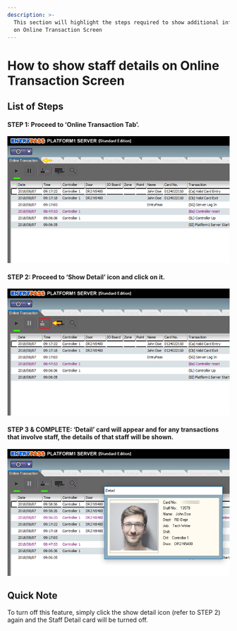 ```yaml
---
description: >-
  This section will highlight the steps required to show additional information
  on Online Transaction Screen
---
```


# How to show staff details on Online Transaction Screen

## List of Steps

#### STEP 1: Proceed to ‘Online Transaction Tab’.

![](../.gitbook/assets/untitled2%20%286%29.png)



#### STEP 2: Proceed to ‘Show Detail’ icon and click on it.

![](../.gitbook/assets/untitled3b%20%281%29.png)



#### STEP 3 & COMPLETE: ‘Detail’ card will appear and for any transactions that involve staff, the details of that staff will be shown.

![](../.gitbook/assets/untitled4a.png)



## Quick Note

To turn off this feature, simply click the show detail icon \(refer to STEP 2\) again and the Staff Detail card will be turned off. 



